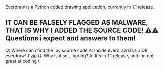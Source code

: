Everdraw is a Python coded drawing application, currently in 1.1 release. 

IT CAN BE FALSELY FLAGGED AS MALWARE, THAT IS WHY I ADDED THE SOURCE CODE! ⚠️⚠️
Questions i expect and answers to them!
---------------------------------------------
Q: Where can i find the .py source code
A: Inside everdraw1.0.zip OR everdraw1.1.zip
Q: Why is it so... boring?
A: It's in 1.1 release, and i'm not great at coding
\
